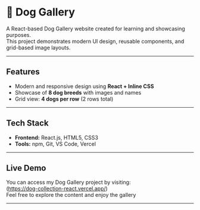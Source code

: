 # 🐶 Dog Gallery

A React-based Dog Gallery website created for learning and showcasing purposes.  
This project demonstrates modern UI design, reusable components, and grid-based image layouts.

---

##  **Features**
- Modern and responsive design using **React + Inline CSS**
- Showcase of **8 dog breeds** with images and names
- Grid view: **4 dogs per row** (2 rows total)

---

## **Tech Stack**
- **Frontend:** React.js, HTML5, CSS3  
- **Tools:** npm, Git, VS Code, Vercel

---

##  **Live Demo**
You can access my Dog Gallery project by visiting:  
(https://dog-collection-react.vercel.app/)  
Feel free to explore the content and enjoy the gallery 

---
